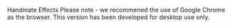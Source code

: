 Handmate Effects
Please note - we recommened the use of Google Chrome as the browser. This version has been developed for desktop use only.
